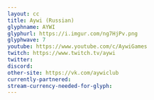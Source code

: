 ```yaml
---
layout: cc
title: Aywi (Russian)
glyphname: AYWI
glyphurl: https://i.imgur.com/ng7HjPv.png
glyphwave: 7
youtube: https://www.youtube.com/c/AywiGames
twitch: https://www.twitch.tv/aywi
twitter: 
discord: 
other-site: https://vk.com/aywiclub
currently-partnered: 
stream-currency-needed-for-glyph: 
---
```


